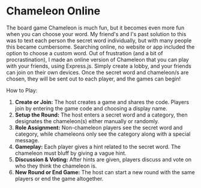 # Chameleon Online

The board game Chameleon is much fun, but it becomes even more fun when you can choose your word. My friend's and I's past solution to this was to text each person the secret word individually, but with many people this became cumbersome. Searching online, no website or app included the option to choose a custom word. Out of frustration (and a bit of procrastination), I made an online version of Chameleon that you can play with your friends, using Express.js. Simply create a lobby, and your friends can join on their own devices. Once the secret word and chameleon/s are chosen, they will be sent out to each player, and the games can begin!

How to Play:

1. **Create or Join:** The host creates a game and shares the code. Players join by entering the game code and choosing a display name.
2. **Setup the Round:** The host enters a secret word and a category, then designates the chameleon(s) either manually or randomly.
3. **Role Assignment:** Non-chameleon players see the secret word and category, while chameleons only see the category along with a special message.
4. **Gameplay:** Each player gives a hint related to the secret word. The chameleon must bluff by giving a vague hint.
5. **Discussion & Voting:** After hints are given, players discuss and vote on who they think the chameleon is.
6. **New Round or End Game:** The host can start a new round with the same players or end the game altogether.
